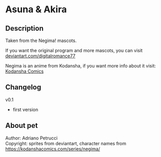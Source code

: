 # Asuna & Akira

## Description
Taken from the Negima! mascots.



If you want the original program and more mascots, you can visit
[deviantart.com/digitalromance77](https://www.deviantart.com/digitalromance77/art/Negima-Mascots-Dekstop-Pets-Window-sitters-327513300)

Negima is an anime from Kodansha, if you want more info about it visit:
[Kodansha Comics](https://kodanshacomics.com/series/negima/)

## Changelog
v0.1
- first version

## About pet
Author: Adriano Petrucci  
Copyright: sprites from deviantart, character names from https://kodanshacomics.com/series/negima/
